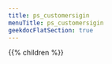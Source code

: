 ```yaml
---
title: ps_customersigin
menuTitle: ps_customersigin 
geekdocFlatSection: true
---
```


{{% children %}}